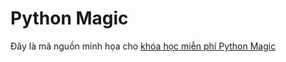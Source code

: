 # Python Magic

Đây là mã nguồn minh họa cho [khóa học miễn phí Python Magic](https://vuminhdung.com/python-magic/muc-luc)